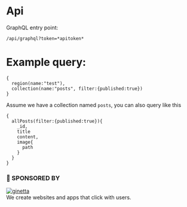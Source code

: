 # Api

GraphQL entry point:

```
/api/graphql?token=*apitoken*
```

# Example query:

```
{
  region(name:"test"),
  collection(name:"posts", filter:{published:true})
}
```

Assume we have a collection named `posts`, you can also query like this

```
{
  allPosts(filter:{published:true}){
    _id,
    title
    content,
    image{
      path
    }
  }
}
```


### 💐 SPONSORED BY

[![ginetta](https://user-images.githubusercontent.com/321047/29219315-f1594924-7eb7-11e7-9d58-4dcf3f0ad6d6.png)](https://www.ginetta.net)<br>
We create websites and apps that click with users.
